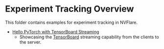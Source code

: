 # Experiment Tracking Overview

This folder contains examples for experiment tracking in NVFlare.

* [Hello PyTorch with TensorBoard Streaming](./tensorboard-streaming/README.md)
  * Showcasing the [TensorBoard](https://tensorflow.org/tensorboard) streaming capability from the clients to the server.
